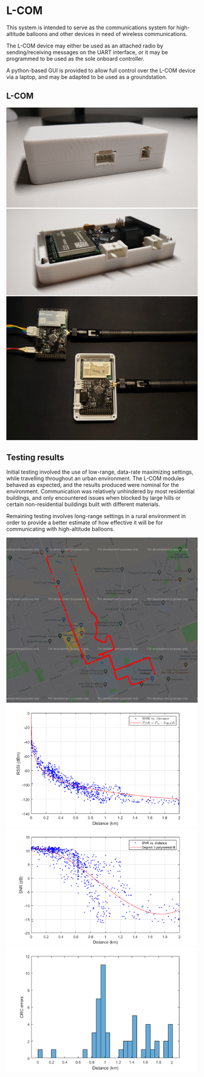 # L-COM
This system is intended to serve as the communications system for high-altitude balloons and other devices in need of wireless communications.

The L-COM device may either be used as an attached radio by sending/receiving messages on the UART interface, or it may be programmed to be used as the sole onboard controller.

A python-based GUI is provided to allow full control over the L-COM device via a laptop, and may be adapted to be used as a groundstation.

## L-COM
![External view of the L-COM module](Images/github_external.jpg?raw=true "External view of the L-COM module")
![Internal view of the L-COM module](Images/github_internal.jpg?raw=true "Internal view of the L-COM module")
![Image of two L-COM boards](Images/good_and_bad_boards.jpg?raw=true "First produced (and working) boards")

## Testing results
Initial testing involved the use of low-range, data-rate maximizing settings, while travelling throughout an urban environment. The L-COM modules behaved as expected, and the results produced were nominal for the environment. Communication was relatively unhindered by most residential buildings, and only encountered issues when blocked by large hills or certain non-residential buildings built with different materials.

Remaining testing involves long-range settings in a rural environment in order to provide a better estimate of how effective it will be for communicating with high-altitude balloons.

![Testing path](Images/testing/path.png?raw=true "Testing path")
![RSSI](Images/testing/RSSI.png?raw=true "RSSI")
![SNR](Images/testing/SNR.png?raw=true "SNR")
![RC_errors](Images/testing/CRC_errors.png?raw=true "RC_errors")
